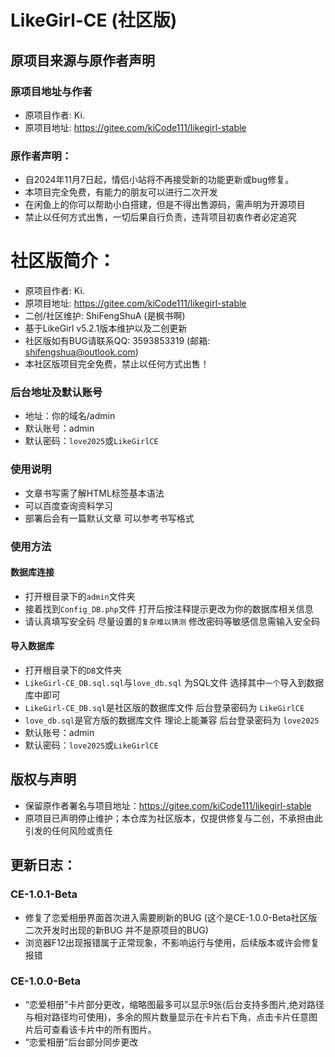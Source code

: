# LikeGirl-CE (社区版)

## 原项目来源与原作者声明

### 原项目地址与作者

- 原项目作者: Ki.
- 原项目地址: https://gitee.com/kiCode111/likegirl-stable

### 原作者声明：

- 自2024年11月7日起，情侣小站将不再接受新的功能更新或bug修复。
- 本项目完全免费，有能力的朋友可以进行二次开发
- 在闲鱼上的你可以帮助小白搭建，但是不得出售源码，需声明为开源项目
- 禁止以任何方式出售，一切后果自行负责，违背项目初衷作者必定追究


# 社区版简介：

- 原项目作者: Ki.
- 原项目地址: https://gitee.com/kiCode111/likegirl-stable
- 二创/社区维护: ShiFengShuA (是枫书啊)
- 基于LikeGirl v5.2.1版本维护以及二创更新
- 社区版如有BUG请联系QQ: 3593853319 (邮箱: shifengshua@outlook.com)
- 本社区版项目完全免费，禁止以任何方式出售！


### 后台地址及默认账号

- 地址：你的域名/admin
- 默认账号：admin
- 默认密码：`love2025`或`LikeGirlCE`


### 使用说明

- 文章书写需了解HTML标签基本语法
- 可以百度查询资料学习
- 部署后会有一篇默认文章 可以参考书写格式

### 使用方法

#### 数据库连接

- 打开根目录下的`admin`文件夹
- 接着找到`Config_DB.php`文件 打开后按注释提示更改为你的数据库相关信息
- 请认真填写安全码 尽量设置的`复杂难以猜测` 修改密码等敏感信息需输入安全码

#### 导入数据库

- 打开根目录下的`DB`文件夹
- `LikeGirl-CE_DB.sql.sql`与`love_db.sql` 为SQL文件 选择其中`一个`导入到数据库中即可
- `LikeGirl-CE_DB.sql`是社区版的数据库文件 后台登录密码为 `LikeGirlCE`
- `love_db.sql`是官方版的数据库文件 理论上能兼容 后台登录密码为 `love2025`
- 默认账号：admin
- 默认密码：`love2025`或`LikeGirlCE`

## 版权与声明
- 保留原作者署名与项目地址：https://gitee.com/kiCode111/likegirl-stable
- 原项目已声明停止维护；本仓库为社区版本，仅提供修复与二创，不承担由此引发的任何风险或责任

## 更新日志：

### CE-1.0.1-Beta

 - 修复了恋爱相册界面首次进入需要刷新的BUG (这个是CE-1.0.0-Beta社区版二次开发时出现的新BUG 并不是原项目的BUG)
 - 浏览器F12出现报错属于正常现象，不影响运行与使用，后续版本或许会修复报错

### CE-1.0.0-Beta

- “恋爱相册”卡片部分更改，缩略图最多可以显示9张(后台支持多图片,绝对路径与相对路径均可使用)，多余的照片数量显示在卡片右下角，点击卡片任意图片后可查看该卡片中的所有图片。
- “恋爱相册”后台部分同步更改

